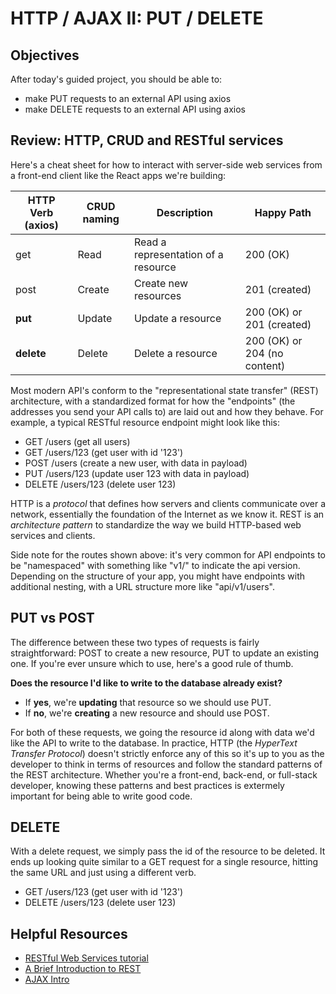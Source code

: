 # HTTP / AJAX II: PUT / DELETE

## Objectives

After today's guided project, you should be able to:

- make PUT requests to an external API using axios
- make DELETE requests to an external API using axios

## Review: HTTP, CRUD and RESTful services

Here's a cheat sheet for how to interact with server-side web services from a front-end client like the React apps we're building:

| HTTP Verb (axios) | CRUD naming | Description                         | Happy Path                   |
| ----------------- | ----------- | ----------------------------------- | ---------------------------- |
| get               | Read        | Read a representation of a resource | 200 (OK)                     |
| post              | Create      | Create new resources                | 201 (created)                |
| **put**           | Update      | Update a resource                   | 200 (OK) or 201 (created)    |
| **delete**        | Delete      | Delete a resource                   | 200 (OK) or 204 (no content) |

Most modern API's conform to the "representational state transfer" (REST) architecture, with a standardized format for how the "endpoints" (the addresses you send your API calls to) are laid out and how they behave. For example, a typical RESTful resource endpoint might look like this:

- GET /users (get all users)
- GET /users/123 (get user with id '123')
- POST /users (create a new user, with data in payload)
- PUT /users/123 (update user 123 with data in payload)
- DELETE /users/123 (delete user 123)

HTTP is a _protocol_ that defines how servers and clients communicate over a network, essentially the foundation of the Internet as we know it. REST is an _architecture pattern_ to standardize the way we build HTTP-based web services and clients.

Side note for the routes shown above: it's very common for API endpoints to be "namespaced" with something like "v1/" to indicate the api version. Depending on the structure of your app, you might have endpoints with additional nesting, with a URL structure more like "api/v1/users".

## PUT vs POST

The difference between these two types of requests is fairly straightforward: POST to create a new resource, PUT to update an existing one. If you're ever unsure which to use, here's a good rule of thumb.

**Does the resource I'd like to write to the database already exist?**

- If **yes**, we're **updating** that resource so we should use PUT.
- If **no**, we're **creating** a new resource and should use POST.

For both of these requests, we going the resource id along with data we'd like the API to write to the database. In practice, HTTP (the _HyperText Transfer Protocol_) doesn't strictly enforce any of this so it's up to you as the developer to think in terms of resources and follow the standard patterns of the REST architecture. Whether you're a front-end, back-end, or full-stack developer, knowing these patterns and best practices is extermely important for being able to write good code.

## DELETE

With a delete request, we simply pass the id of the resource to be deleted. It ends up looking quite similar to a GET request for a single resource, hitting the same URL and just using a different verb.

- GET /users/123 (get user with id '123')
- DELETE /users/123 (delete user 123)

## Helpful Resources

- [RESTful Web Services tutorial](https://www.tutorialspoint.com/restful/restful_introduction.htm)
- [A Brief Introduction to REST](https://www.infoq.com/articles/rest-introduction/)
- [AJAX Intro](https://www.w3schools.com/xml/ajax_intro.asp)
